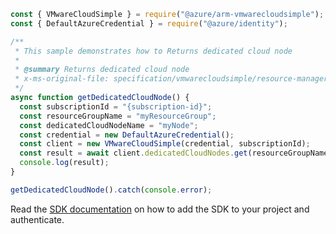 ```javascript
const { VMwareCloudSimple } = require("@azure/arm-vmwarecloudsimple");
const { DefaultAzureCredential } = require("@azure/identity");

/**
 * This sample demonstrates how to Returns dedicated cloud node
 *
 * @summary Returns dedicated cloud node
 * x-ms-original-file: specification/vmwarecloudsimple/resource-manager/Microsoft.VMwareCloudSimple/stable/2019-04-01/examples/GetDedicatedCloudNode.json
 */
async function getDedicatedCloudNode() {
  const subscriptionId = "{subscription-id}";
  const resourceGroupName = "myResourceGroup";
  const dedicatedCloudNodeName = "myNode";
  const credential = new DefaultAzureCredential();
  const client = new VMwareCloudSimple(credential, subscriptionId);
  const result = await client.dedicatedCloudNodes.get(resourceGroupName, dedicatedCloudNodeName);
  console.log(result);
}

getDedicatedCloudNode().catch(console.error);
```

Read the [SDK documentation](https://github.com/Azure/azure-sdk-for-js/blob/%40azure%2Farm-vmwarecloudsimple_3.0.0/sdk/vmwarecloudsimple/arm-vmwarecloudsimple/README.md) on how to add the SDK to your project and authenticate.
